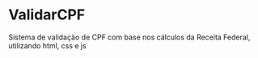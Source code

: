 # ValidarCPF
 Sistema de validação de CPF com base nos cálculos da Receita Federal, utilizando html, css e js
